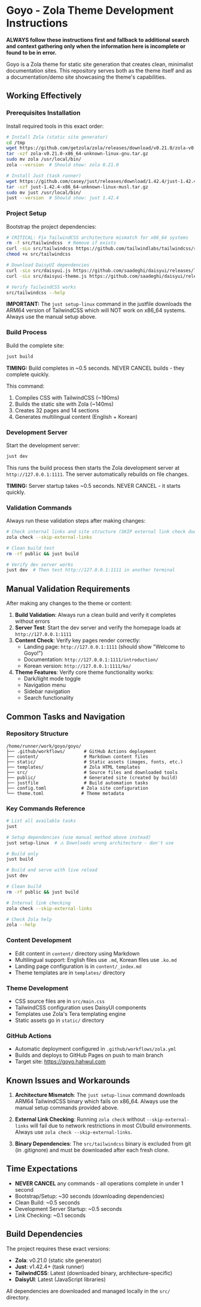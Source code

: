 # Goyo - Zola Theme Development Instructions

**ALWAYS follow these instructions first and fallback to additional search and context gathering only when the information here is incomplete or found to be in error.**

Goyo is a Zola theme for static site generation that creates clean, minimalist documentation sites. This repository serves both as the theme itself and as a documentation/demo site showcasing the theme's capabilities.

## Working Effectively

### Prerequisites Installation
Install required tools in this exact order:

```bash
# Install Zola (static site generator)
cd /tmp
wget https://github.com/getzola/zola/releases/download/v0.21.0/zola-v0.21.0-x86_64-unknown-linux-gnu.tar.gz
tar -xzf zola-v0.21.0-x86_64-unknown-linux-gnu.tar.gz
sudo mv zola /usr/local/bin/
zola --version  # Should show: zola 0.21.0

# Install Just (task runner)
wget https://github.com/casey/just/releases/download/1.42.4/just-1.42.4-x86_64-unknown-linux-musl.tar.gz
tar -xzf just-1.42.4-x86_64-unknown-linux-musl.tar.gz
sudo mv just /usr/local/bin/
just --version  # Should show: just 1.42.4
```

### Project Setup
Bootstrap the project dependencies:

```bash
# CRITICAL: Fix TailwindCSS architecture mismatch for x86_64 systems
rm -f src/tailwindcss  # Remove if exists
curl -sLo src/tailwindcss https://github.com/tailwindlabs/tailwindcss/releases/latest/download/tailwindcss-linux-x64
chmod +x src/tailwindcss

# Download DaisyUI dependencies
curl -sLo src/daisyui.js https://github.com/saadeghi/daisyui/releases/latest/download/daisyui.js
curl -sLo src/daisyui-theme.js https://github.com/saadeghi/daisyui/releases/latest/download/daisyui-theme.js

# Verify TailwindCSS works
src/tailwindcss --help
```

**IMPORTANT:** The `just setup-linux` command in the justfile downloads the ARM64 version of TailwindCSS which will NOT work on x86_64 systems. Always use the manual setup above.

### Build Process
Build the complete site:

```bash
just build
```

**TIMING:** Build completes in ~0.5 seconds. NEVER CANCEL builds - they complete quickly.

This command:
1. Compiles CSS with TailwindCSS (~190ms)
2. Builds the static site with Zola (~140ms)
3. Creates 32 pages and 14 sections
4. Generates multilingual content (English + Korean)

### Development Server
Start the development server:

```bash
just dev
```

This runs the build process then starts the Zola development server at `http://127.0.0.1:1111`. The server automatically rebuilds on file changes.

**TIMING:** Server startup takes ~0.5 seconds. NEVER CANCEL - it starts quickly.

### Validation Commands
Always run these validation steps after making changes:

```bash
# Check internal links and site structure (SKIP external link check due to network restrictions)
zola check --skip-external-links

# Clean build test
rm -rf public && just build

# Verify dev server works
just dev  # Then test http://127.0.0.1:1111 in another terminal
```

## Manual Validation Requirements

After making any changes to the theme or content:

1. **Build Validation**: Always run a clean build and verify it completes without errors
2. **Server Test**: Start the dev server and verify the homepage loads at `http://127.0.0.1:1111`
3. **Content Check**: Verify key pages render correctly:
   - Landing page: `http://127.0.0.1:1111` (should show "Welcome to Goyo!")
   - Documentation: `http://127.0.0.1:1111/introduction/`
   - Korean version: `http://127.0.0.1:1111/ko/`
4. **Theme Features**: Verify core theme functionality works:
   - Dark/light mode toggle
   - Navigation menu
   - Sidebar navigation
   - Search functionality

## Common Tasks and Navigation

### Repository Structure
```
/home/runner/work/goyo/goyo/
├── .github/workflows/       # GitHub Actions deployment
├── content/                 # Markdown content files
├── static/                  # Static assets (images, fonts, etc.)
├── templates/               # Zola HTML templates
├── src/                     # Source files and downloaded tools
├── public/                  # Generated site (created by build)
├── justfile                 # Build automation tasks
├── config.toml             # Zola site configuration
└── theme.toml              # Theme metadata
```

### Key Commands Reference
```bash
# List all available tasks
just

# Setup dependencies (use manual method above instead)
just setup-linux  # ⚠️ Downloads wrong architecture - don't use

# Build only
just build

# Build and serve with live reload
just dev

# Clean build
rm -rf public && just build

# Internal link checking
zola check --skip-external-links

# Check Zola help
zola --help
```

### Content Development
- Edit content in `content/` directory using Markdown
- Multilingual support: English files use `.md`, Korean files use `.ko.md`
- Landing page configuration is in `content/_index.md`
- Theme templates are in `templates/` directory

### Theme Development
- CSS source files are in `src/main.css`
- TailwindCSS configuration uses DaisyUI components
- Templates use Zola's Tera templating engine
- Static assets go in `static/` directory

### GitHub Actions
- Automatic deployment configured in `.github/workflows/zola.yml`
- Builds and deploys to GitHub Pages on push to main branch
- Target site: https://goyo.hahwul.com

## Known Issues and Workarounds

1. **Architecture Mismatch**: The `just setup-linux` command downloads ARM64 TailwindCSS binary which fails on x86_64. Always use the manual setup commands provided above.

2. **External Link Checking**: Running `zola check` without `--skip-external-links` will fail due to network restrictions in most CI/build environments. Always use `zola check --skip-external-links`.

3. **Binary Dependencies**: The `src/tailwindcss` binary is excluded from git (in .gitignore) and must be downloaded after each fresh clone.

## Time Expectations

- **NEVER CANCEL** any commands - all operations complete in under 1 second
- Bootstrap/Setup: ~30 seconds (downloading dependencies)
- Clean Build: ~0.5 seconds
- Development Server Startup: ~0.5 seconds  
- Link Checking: ~0.1 seconds

## Build Dependencies

The project requires these exact versions:
- **Zola**: v0.21.0 (static site generator)
- **Just**: v1.42.4+ (task runner) 
- **TailwindCSS**: Latest (downloaded binary, architecture-specific)
- **DaisyUI**: Latest (JavaScript libraries)

All dependencies are downloaded and managed locally in the `src/` directory.